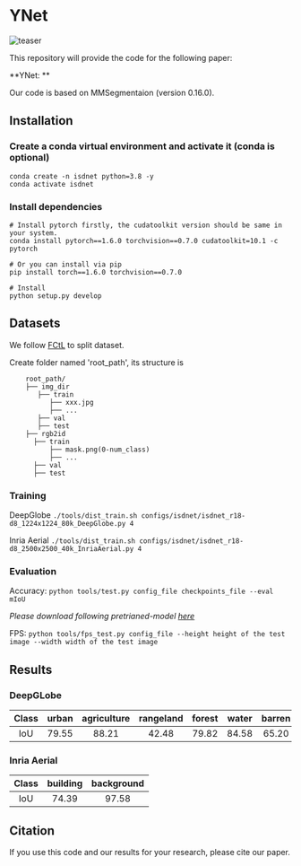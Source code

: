 # YNet

![teaser](resources/pipeline.png)

This repository will provide the code for the following paper:

**YNet: **<br>


Our code is based on MMSegmentaion (version 0.16.0).

## Installation
### Create a conda virtual environment and activate it (conda is optional)
```
conda create -n isdnet python=3.8 -y
conda activate isdnet
```
### Install dependencies
```
# Install pytorch firstly, the cudatoolkit version should be same in your system.
conda install pytorch==1.6.0 torchvision==0.7.0 cudatoolkit=10.1 -c pytorch

# Or you can install via pip
pip install torch==1.6.0 torchvision==0.7.0

# Install
python setup.py develop
```
## Datasets
We follow [FCtL](https://github.com/liqiokkk/FCtL) to split dataset.

Create folder named 'root_path', its structure is  
```
    root_path/
    ├── img_dir
       ├── train
          ├── xxx.jpg
          ├── ...
       ├── val
       ├── test
    ├── rgb2id
      ├── train
          ├── mask.png(0-num_class)
          ├── ...
      ├── val
      ├── test
```


### Training
DeepGlobe
`./tools/dist_train.sh configs/isdnet/isdnet_r18-d8_1224x1224_80k_DeepGlobe.py 4`

Inria Aerial
`./tools/dist_train.sh configs/isdnet/isdnet_r18-d8_2500x2500_40k_InriaAerial.py 4`

### Evaluation
Accuracy:
`python tools/test.py config_file checkpoints_file --eval mIoU`

*Please download following pretrianed-model [here](https://drive.google.com/file/d/1FfG-qRlGy-2BsVjN2ZcKTEG9wZeo3sdW/view?usp=sharing)*

FPS:
`python tools/fps_test.py config_file --height height of the test image --width width of the test image`


## Results
### DeepGLobe
| Class | urban | agriculture | rangeland |forest | water | barren | unknown |
| :---: | :---: | :---: | :---: | :---: | :---: | :---: | :---: |
 IoU | 79.55 |88.21 |42.48 | 79.82 | 84.58 | 65.20 | - |

### Inria Aerial
| Class |  building  | background |
| :---: | :---: | :---: |
| IoU | 74.39 | 97.58 |


## Citation
If you use this code and our results for your research, please cite our paper.
```


